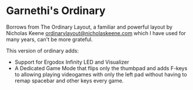 # Garnethi's Ordinary

Borrows from The Ordinary Layout, a familiar and powerful layout by Nicholas Keene ordinarylayout@nicholaskeene.com which I have used for many years, can't be more grateful.

This version of ordinary adds:

* Support for Ergodox Infinity LED and Visualizer
* A Dedicated Game Mode that flips only the thumbpad and adds F-keys to allowing playing videogames with only the left pad without having to remap spacebar and other keys every game.
 